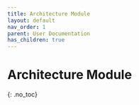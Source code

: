 ```yaml
---
title: Architecture Module
layout: default
nav_order: 1
parent: User Documentation
has_children: true
---
```


# Architecture Module
{: .no_toc}